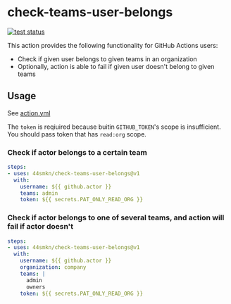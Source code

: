 # check-teams-user-belongs

<a href="https://github.com/44smkn/check-teams-user-belongs?query=workflow%3Atest"><img alt="test status" src="https://github.com/44smkn/check-teams-user-belongs/workflows/test/badge.svg"></a> 

This action provides the following functionality for GitHub Actions users:

- Check if given user belongs to given teams in an organization
- Optionally, action is able to fail if given user doesn't belong to given teams

## Usage

See [action.yml](action.yml)

The `token` is reqiuired because buitin `GITHUB_TOKEN`'s scope is insufficient.
You should pass token that has `read:org` scope.

### Check if actor belongs to a certain team

```yaml
steps:
- uses: 44smkn/check-teams-user-belongs@v1
  with:
    username: ${{ github.actor }}
    teams: admin
    token: ${{ secrets.PAT_ONLY_READ_ORG }}
```

### Check if actor belongs to one of several teams, and action will fail if actor doesn't

```yaml
steps:
- uses: 44smkn/check-teams-user-belongs@v1
  with:
    username: ${{ github.actor }}
    organization: company
    teams: |
      admin
      owners
    token: ${{ secrets.PAT_ONLY_READ_ORG }}
```

